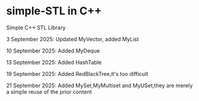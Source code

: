 # simple-STL in C++
Simple C++ STL Library

3 September 2025: Updated MyVector, added MyList

10 September 2025: Added MyDeque

13 September 2025: Added HashTable

19 September 2025: Added RedBlackTree,it's too difficult

21 September 2025: Added MySet,MyMultiset and MyUSet,they are merely a simple reuse of the prior content

